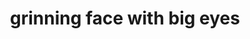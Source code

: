 ---
layout: smileys&emotion
title: grinning face with big eyes
emoji: grinning_face_with_big_eyes
permalink: 😃.html
image: assets/img/3moji/grinning_face_with_big_eyes.png
---